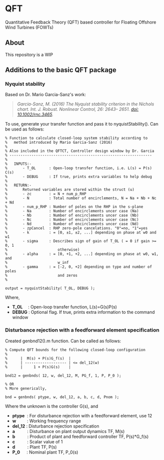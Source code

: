 # QFT
Quantitative Feedback Theory (QFT) based controller for Floating Offshore Wind Turbines (FOWTs)

## About
This repository is a WIP

## Additions to the basic QFT package

### Nyquist stability
Based on Dr. Mario Garcia-Sanz's work:

> <cite>Garcia-Sanz, M. (2016) The Nyquist stability criterion in the Nichols chart. Int. J. Robust. Nonlinear Control, 26: 2643– 2651. [doi: 10.1002/rnc.3465](https://doi.org/10.1002/rnc.3465).</cite>

To use, generate your transfer function and pass it to nyquistStability(). Can be used as follows:

```
% Function to calculate closed-loop system stability according to
%   method introduced by Mario Garcia-Sanz (2016)
% 
% Also included in the QFTCT, Controller design window by Dr. Garcia
% -----------------------------------------------------------------
%
%   INPUTS:-
%       - T_OL      : Open-loop transfer function, i.e. L(s) = P(s) C(s)
%       - DEBUG     : If true, prints extra variables to help debug
%
%   RETURN:-
%       Returned variables are stored within the struct (u)
%       - zc        : = N + num_p_RHP
%       - N         : Total number of encirclements, N = Na + Nb + Nc + Nd
%       - num_p_RHP : Number of poles on the RHP in the s-plane
%       - Na        : Number of encirclements uncer case (Na)
%       - Nb        : Number of encirclements uncer case (Nb)
%       - Nc        : Number of encirclements uncer case (Nc)
%       - Nd        : Number of encirclements uncer case (Nd)
%       - zpCancel  : RHP zero-pole cancelations. "0"=no, "1"=yes
%       - k         : = [0, ±1, ±2, ...] depending on phase at w0 and w1
%       - sigma     : Describes sign of gain of T_OL ( = 0 if gain >= 0, 1
%                       otherwise)
%       - alpha     : = [0, +1, +2, ...] depending on phase at w0, w1, and
%                       w_inf
%       - gamma     : = [-2, 0, +2] depending on type and number of poles
%                       and zeros
%

output = nyquistStability( T_OL, DEBUG );

```
Where,

- **T_OL**&emsp;&nbsp;: Open-loop transfer function, L(s)=G(s)P(s)
- **DEBUG** : Optional flag. If true, prints extra information to the command window

### Disturbance rejection with a feedforward element specification
Created genbnd12().m function. Can be called as follows:


```
% Compute QFT bounds for the following closed-loop configuration
%
%      |  M(s) + P(s)G_f(s)  |
%      | ------------------- | <= del_12(w)
%      |     1 + P(s)G(s)    |

bnd12 = genbnds( 12, w, del_12, M, PG_f, 1, P, P_0 );

% OR
% More generically,

bnd = genbnds( ptype, w, del_12, a, b, c, d, Pnom );
```

Where the unknown is the controller G(s), and

- **ptype** &nbsp;: For disturbance rejection with a feedforward element, use 12
- **w**  &emsp;&emsp; : Working frequency range
- **del_12** : Disturbance rejection specification
- **a**   &emsp; &emsp; : Disturbance on plant output dynamics TF, M(s) 
- **b**   &emsp; &emsp; : Product of plant and feedforward controller TF, P(s)*G_f(s)
- **c**   &emsp; &emsp; : Scalar value of 1
- **d**   &emsp; &emsp; : Plant TF, P(s)
- **P_0**&emsp;&nbsp; : Nominal plant TF, P_0(s)
